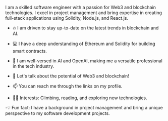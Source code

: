 I am a skilled software engineer with a passion for Web3 and blockchain technologies. I excel in project management and bring expertise in creating full-stack applications using Solidity, Node.js, and React.js.

  

- 🔥 I am driven to stay up-to-date on the latest trends in blockchain and AI.

- 💻 I have a deep understanding of Ethereum and Solidity for building smart contracts.

- 🤖 I am well-versed in AI and OpenAI, making me a versatile professional in the tech industry.

- 💬 Let's talk about the potential of Web3 and blockchain!

- 📫 You can reach me through the links on my profile.

- 🧗‍♂️ Interests: Climbing, reading, and exploring new technologies.

-💡 Fun fact: I have a background in project management and bring a unique perspective to my software development projects.